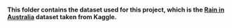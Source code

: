 
#### This folder contains the dataset used for this project, which is the [Rain in Australia](https://www.kaggle.com/jsphyg/weather-dataset-rattle-package) dataset taken from Kaggle.
